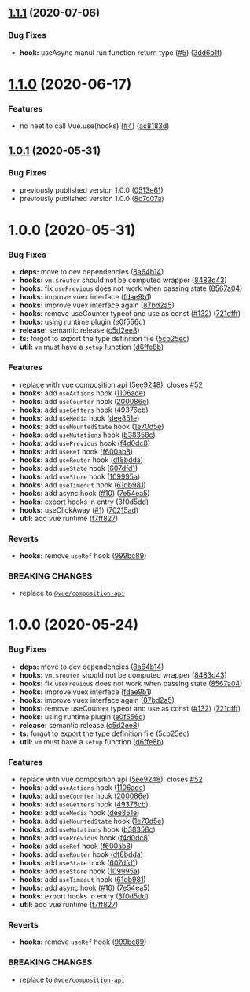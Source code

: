 ## [1.1.1](https://github.com/lianghx-319/vue-hooks/compare/v1.1.0...v1.1.1) (2020-07-06)


### Bug Fixes

* **hook:** useAsync manul run function return type ([#5](https://github.com/lianghx-319/vue-hooks/issues/5)) ([3dd6b1f](https://github.com/lianghx-319/vue-hooks/commit/3dd6b1f))

# [1.1.0](https://github.com/lianghx-319/vue-hooks/compare/v1.0.1...v1.1.0) (2020-06-17)


### Features

* no neet to call Vue.use(hooks) ([#4](https://github.com/lianghx-319/vue-hooks/issues/4)) ([ac8183d](https://github.com/lianghx-319/vue-hooks/commit/ac8183d))

## [1.0.1](https://github.com/lianghx-319/vue-hooks/compare/v1.0.0...v1.0.1) (2020-05-31)


### Bug Fixes

* previously published version 1.0.0 ([0513e61](https://github.com/lianghx-319/vue-hooks/commit/0513e61))
* previously published version 1.0.0 ([8c7c07a](https://github.com/lianghx-319/vue-hooks/commit/8c7c07a))

# 1.0.0 (2020-05-31)


### Bug Fixes

* **deps:** move to dev dependencies ([8a64b14](https://github.com/lianghx-319/vue-hooks/commit/8a64b14))
* **hooks:** `vm.$router` should not be computed wrapper ([8483d43](https://github.com/lianghx-319/vue-hooks/commit/8483d43))
* **hooks:** fix `usePrevious` does not work when passing state ([8567a04](https://github.com/lianghx-319/vue-hooks/commit/8567a04))
* **hooks:** improve vuex interface ([fdae9b1](https://github.com/lianghx-319/vue-hooks/commit/fdae9b1))
* **hooks:** improve vuex interface again ([87bd2a5](https://github.com/lianghx-319/vue-hooks/commit/87bd2a5))
* **hooks:** remove useCounter typeof and use as const ([#132](https://github.com/lianghx-319/vue-hooks/issues/132)) ([721dfff](https://github.com/lianghx-319/vue-hooks/commit/721dfff))
* **hooks:** using runtime plugin ([e0f556d](https://github.com/lianghx-319/vue-hooks/commit/e0f556d))
* **release:** semantic release ([c5d2ee8](https://github.com/lianghx-319/vue-hooks/commit/c5d2ee8))
* **ts:** forgot to export the type definition file ([5cb25ec](https://github.com/lianghx-319/vue-hooks/commit/5cb25ec))
* **util:** `vm` must have a `setup` function ([d6ffe8b](https://github.com/lianghx-319/vue-hooks/commit/d6ffe8b))


### Features

* replace with vue composition api ([5ee9248](https://github.com/lianghx-319/vue-hooks/commit/5ee9248)), closes [#52](https://github.com/lianghx-319/vue-hooks/issues/52)
* **hooks:** add `useActions` hook ([1106ade](https://github.com/lianghx-319/vue-hooks/commit/1106ade))
* **hooks:** add `useCounter` hook ([200086e](https://github.com/lianghx-319/vue-hooks/commit/200086e))
* **hooks:** add `useGetters` hook ([49376cb](https://github.com/lianghx-319/vue-hooks/commit/49376cb))
* **hooks:** add `useMedia` hook ([dee851e](https://github.com/lianghx-319/vue-hooks/commit/dee851e))
* **hooks:** add `useMountedState` hook ([1e70d5e](https://github.com/lianghx-319/vue-hooks/commit/1e70d5e))
* **hooks:** add `useMutations` hook ([b38358c](https://github.com/lianghx-319/vue-hooks/commit/b38358c))
* **hooks:** add `usePrevious` hook ([f4d0dc8](https://github.com/lianghx-319/vue-hooks/commit/f4d0dc8))
* **hooks:** add `useRef` hook ([f600ab8](https://github.com/lianghx-319/vue-hooks/commit/f600ab8))
* **hooks:** add `useRouter` hook ([df8bdda](https://github.com/lianghx-319/vue-hooks/commit/df8bdda))
* **hooks:** add `useState` hook ([607dfd1](https://github.com/lianghx-319/vue-hooks/commit/607dfd1))
* **hooks:** add `useStore` hook ([109995a](https://github.com/lianghx-319/vue-hooks/commit/109995a))
* **hooks:** add `useTimeout` hook ([61db981](https://github.com/lianghx-319/vue-hooks/commit/61db981))
* **hooks:** add async hook ([#10](https://github.com/lianghx-319/vue-hooks/issues/10)) ([7e54ea5](https://github.com/lianghx-319/vue-hooks/commit/7e54ea5))
* **hooks:** export hooks in entry ([3f0d5dd](https://github.com/lianghx-319/vue-hooks/commit/3f0d5dd))
* **hooks:** useClickAway ([#1](https://github.com/lianghx-319/vue-hooks/issues/1)) ([70215ad](https://github.com/lianghx-319/vue-hooks/commit/70215ad))
* **util:** add vue runtime ([f7ff827](https://github.com/lianghx-319/vue-hooks/commit/f7ff827))


### Reverts

* **hooks:** remove `useRef` hook ([999bc89](https://github.com/lianghx-319/vue-hooks/commit/999bc89))


### BREAKING CHANGES

* replace to [`@vue/composition-api`](https://github.com/vuejs/composition-api)

# 1.0.0 (2020-05-24)

### Bug Fixes

* **deps:** move to dev dependencies ([8a64b14](https://github.com/lianghx-319/vue-hooks/commit/8a64b14))
* **hooks:** `vm.$router` should not be computed wrapper ([8483d43](https://github.com/lianghx-319/vue-hooks/commit/8483d43))
* **hooks:** fix `usePrevious` does not work when passing state ([8567a04](https://github.com/lianghx-319/vue-hooks/commit/8567a04))
* **hooks:** improve vuex interface ([fdae9b1](https://github.com/lianghx-319/vue-hooks/commit/fdae9b1))
* **hooks:** improve vuex interface again ([87bd2a5](https://github.com/lianghx-319/vue-hooks/commit/87bd2a5))
* **hooks:** remove useCounter typeof and use as const ([#132](https://github.com/lianghx-319/vue-hooks/issues/132)) ([721dfff](https://github.com/lianghx-319/vue-hooks/commit/721dfff))
* **hooks:** using runtime plugin ([e0f556d](https://github.com/lianghx-319/vue-hooks/commit/e0f556d))
* **release:** semantic release ([c5d2ee8](https://github.com/lianghx-319/vue-hooks/commit/c5d2ee8))
* **ts:** forgot to export the type definition file ([5cb25ec](https://github.com/lianghx-319/vue-hooks/commit/5cb25ec))
* **util:** `vm` must have a `setup` function ([d6ffe8b](https://github.com/lianghx-319/vue-hooks/commit/d6ffe8b))


### Features

* replace with vue composition api ([5ee9248](https://github.com/lianghx-319/vue-hooks/commit/5ee9248)), closes [#52](https://github.com/lianghx-319/vue-hooks/issues/52)
* **hooks:** add `useActions` hook ([1106ade](https://github.com/lianghx-319/vue-hooks/commit/1106ade))
* **hooks:** add `useCounter` hook ([200086e](https://github.com/lianghx-319/vue-hooks/commit/200086e))
* **hooks:** add `useGetters` hook ([49376cb](https://github.com/lianghx-319/vue-hooks/commit/49376cb))
* **hooks:** add `useMedia` hook ([dee851e](https://github.com/lianghx-319/vue-hooks/commit/dee851e))
* **hooks:** add `useMountedState` hook ([1e70d5e](https://github.com/lianghx-319/vue-hooks/commit/1e70d5e))
* **hooks:** add `useMutations` hook ([b38358c](https://github.com/lianghx-319/vue-hooks/commit/b38358c))
* **hooks:** add `usePrevious` hook ([f4d0dc8](https://github.com/lianghx-319/vue-hooks/commit/f4d0dc8))
* **hooks:** add `useRef` hook ([f600ab8](https://github.com/lianghx-319/vue-hooks/commit/f600ab8))
* **hooks:** add `useRouter` hook ([df8bdda](https://github.com/lianghx-319/vue-hooks/commit/df8bdda))
* **hooks:** add `useState` hook ([607dfd1](https://github.com/lianghx-319/vue-hooks/commit/607dfd1))
* **hooks:** add `useStore` hook ([109995a](https://github.com/lianghx-319/vue-hooks/commit/109995a))
* **hooks:** add `useTimeout` hook ([61db981](https://github.com/lianghx-319/vue-hooks/commit/61db981))
* **hooks:** add async hook ([#10](https://github.com/lianghx-319/vue-hooks/issues/10)) ([7e54ea5](https://github.com/lianghx-319/vue-hooks/commit/7e54ea5))
* **hooks:** export hooks in entry ([3f0d5dd](https://github.com/lianghx-319/vue-hooks/commit/3f0d5dd))
* **util:** add vue runtime ([f7ff827](https://github.com/lianghx-319/vue-hooks/commit/f7ff827))


### Reverts

* **hooks:** remove `useRef` hook ([999bc89](https://github.com/lianghx-319/vue-hooks/commit/999bc89))


### BREAKING CHANGES

* replace to [`@vue/composition-api`](https://github.com/vuejs/composition-api)

